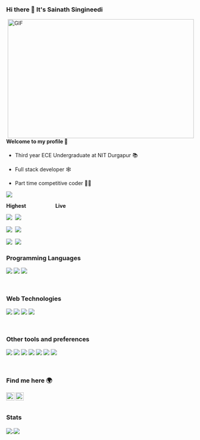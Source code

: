 ### Hi there 👋 It's Sainath Singineedi

  <img align="right" alt="GIF" src="https://github.com/abhisheknaiidu/abhisheknaiidu/blob/master/code.gif?raw=true" width="500" height="320" />

#### Welcome to my profile 🙎️

- Third year ECE Undergraduate at NIT Durgapur 📚

- Full stack developer 🕸️

- Part time competitive coder 🐱‍💻

![](https://komarev.com/ghpvc/?username=sainad2222)

**Highest** &nbsp;&nbsp;&nbsp;&nbsp;&nbsp;&nbsp;&nbsp;&nbsp;&nbsp;&nbsp;&nbsp;&nbsp;&nbsp;&nbsp;&nbsp;&nbsp;&nbsp;&nbsp; **Live**

[<img src="https://img.shields.io/badge/Codechef-1825-blue?style=flat&logo=codechef"/>](https://www.codechef.com/users/sainad)&nbsp;&nbsp;[<img src="https://img.shields.io/badge/dynamic/json?&color=blue&logo=codechef&label=Codechef&url=https://competitive-coding-api.herokuapp.com/api/codechef/sainad&query=%24.rating&cacheSeconds=86400"/>](https://www.codechef.com/users/sainad)

[<img src="https://img.shields.io/badge/Codeforces-1364-red?style=flat&logo=codeforces"/>](https://codeforces.com/profile/sainad)&nbsp;&nbsp;[<img src="https://img.shields.io/badge/dynamic/json?&color=red&logo=codeforces&label=Codeforces&url=https://competitive-coding-api.herokuapp.com/api/codeforces/sainad&query=%24.rating&cacheSeconds=86400"/>](https://codeforces.com/profile/sainad)

[<img src="https://img.shields.io/badge/Atcoder-762-yellow?style=flat&logo=atcoder"/>](https://atcoder.jp/users/sainad)&nbsp;&nbsp;[<img src="https://img.shields.io/badge/Atcoder-721-yellow?style=flat&logo=atcoder"/>](https://atcoder.jp/users/sainad)
</br>


### Programming Languages
<img src="https://img.shields.io/badge/-Python-blue?style=flat&logo=python&logoColor=white"> <img src="https://img.shields.io/badge/-JavaScript-eed718?style=flat&logo=javascript&logoColor=ffffff"> <img src='https://img.shields.io/badge/-C%20&%20C++-659ad2?style=flat&logo=c%2B%2B&logoColor=ffffff'>


</br>


### Web Technologies
<img src='https://img.shields.io/badge/-Django-black?style=flat&logo=django&logoColor=blue'> <img src='https://img.shields.io/badge/-React-white?style=plastic&logo=react&logoColor=blue'> <img src="https://img.shields.io/badge/-Express-black?style=plastic&logo=express&logoColor=green"> <img src='https://img.shields.io/badge/-MongoDB-white?style=plastic&logo=mongodb&logoColor=green'>

</br>



### Other tools and preferences
<img src="http://img.shields.io/badge/-Git-F1502F?style=flat&logo=git&logoColor=FFFFFF"> <img src="http://img.shields.io/badge/-Github-000000?style=flat&logo=github&logoColor=FFFFFF"> <img src="http://img.shields.io/badge/-VS%20Code-007ACC?style=flat&logo=visual%20studio%20code&logoColor=white">
<img src="http://img.shields.io/badge/-Heroku-430098?style=flat&logo=heroku&logoColor=white"> <img src='https://img.shields.io/badge/-Ubuntu-%23c64423?style=flat&logo=ubuntu&logoColor=yellow'> <img src='https://img.shields.io/badge/-ArchLinux-green?style=flat&logo=Arch-Linux&logoColor=blue'> <img src="https://img.shields.io/badge/-NeoVim-black?style=plastic&logo=neovim&logoColor=blue">

[comment]: <> (<img src="https://img.shields.io/badge/-Docker-white?style=flat&logo=docker&logoColor=blue">)

</br>



### Find me here 🌍
[<img align="left" alt="sainad2222 | LinkedIn" width="22px" src="https://cdn.jsdelivr.net/npm/simple-icons@v3/icons/linkedin.svg" />][linkedin]
[<img align="left" alt="sainad2222 | mail" width="22px" src="https://cdn.jsdelivr.net/npm/simple-icons@v3/icons/gmail.svg" />][gmail]
</br>
</br>




[linkedin]: https://www.linkedin.com/in/sainathsingineedi/
[gmail]: mailto:sainathsingineedi2222@gmail.com

### Stats

[comment]: <> (credits to: https://github.com/anuraghazra/github-readme-stats)

<a href="https://github.com/sainad2222">
  <img align="center" style="inline block" src="https://github-readme-stats.vercel.app/api?username=sainad2222&count_private=true&show_icons=true&theme=tokyonight" />
</a>

<a href="https://github.com/sainad2222">
  <img align="center" src="https://github-readme-stats.vercel.app/api/top-langs/?username=sainad2222&layout=compact&height=195&width=495" />
</a>


